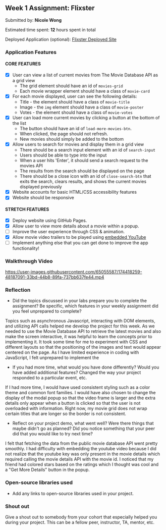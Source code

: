 ## Week 1 Assignment: Flixster

Submitted by: **Nicole Wong**

Estimated time spent: **12** hours spent in total

Deployed Application (optional): [Flixster Deployed Site]()

### Application Features

#### CORE FEATURES

- [X] User can view a list of current movies from The Movie Database API as a grid view
  - The grid element should have an id of `movies-grid`
  - Each movie wrapper element should have a class of `movie-card`
- [X] For each movie displayed, user can see the following details:
  - Title - the element should have a class of `movie-title`
  - Image - the `img` element should have a class of `movie-poster`
  - Votes - the element should have a class of `movie-votes`
- [X] User can load more current movies by clicking a button at the bottom of the list
  - The button should have an id of `load-more-movies-btn`.
  - When clicked, the page should not refresh.
  - New movies should simply be added to the bottom
- [X] Allow users to search for movies and display them in a grid view
  - There should be a search input element with an id of `search-input`
  - Users should be able to type into the input
  - When a user hits 'Enter', it should send a search request to the movies API
  - The results from the search should be displayed on the page
  - There should be a close icon with an id of `close-search-btn` that exits the search, clears results, and shows the current movies displayed previously
- [X] Website accounts for basic HTML/CSS accessibility features
- [X] Website should be responsive

#### STRETCH FEATURES

- [X] Deploy website using GitHub Pages. 
- [X] Allow user to view more details about a movie within a popup.
- [ ] Improve the user experience through CSS & animation.
- [X] Allow movie video trailers to be played using [embedded YouTube](https://support.google.com/youtube/answer/171780?hl=en)
- [ ] Implement anything else that you can get done to improve the app functionality!

### Walkthrough Video
https://user-images.githubusercontent.com/65055587/174418259-48187091-33bd-44b8-89fa-737bb637fe44.mp4
### Reflection
* Did the topics discussed in your labs prepare you to complete the assignment? Be specific, which features in your weekly assignment did you feel unprepared to complete?

Topics such as asynchronous Javascript, interacting with DOM elements, and utilizing API calls helped me develop the project for this week. As we needed to use the Movie Database API to retrieve the latest movies and also make the screen interactive, it was helpful to learn the concepts prior to implementing it. It took some time for me to experiment with CSS and different layouts so that the positioning of the images and text would appear centered on the page. As I have limited experience in coding with JavaScript, I felt unprepared to implement the 

* If you had more time, what would you have done differently? Would you have added additional features? Changed the way your project responded to a particular event, etc.
  
If I had more time, I would have used consistent styling such as a color theme and common font families. I would have also chosen to change the display of the modal popup so that the video frame is larger and the extra details only appear when a button is clicked so that the user is not overloaded with information. Right now, my movie grid does not wrap certain titles that are longer so the border is not consistent. 

* Reflect on your project demo, what went well? Were there things that maybe didn't go as planned? Did you notice something that your peer did that you would like to try next time?

I felt that fetching the data from the public movie database API went pretty smoothly. I had difficulty with embedding the youtube video because I did not realize that the youtube key was only present in the movie details which required calling the movie details API with the movie id. I noticed that my friend had colored stars based on the ratings which I thought was cool and a "Get More Details" button in the popup. 

### Open-source libraries used

- Add any links to open-source libraries used in your project.

### Shout out

Give a shout out to somebody from your cohort that especially helped you during your project. This can be a fellow peer, instructor, TA, mentor, etc.
